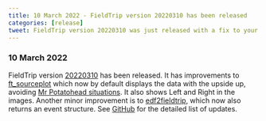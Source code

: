 ```yaml
---
title: 10 March 2022 - FieldTrip version 20220310 has been released
categories: [release]
tweet: FieldTrip version 20220310 was just released with a fix to your Mr Potatohead situations with ft_sourceplot now displaying your data upside up and telling you left from right! See http://www.fieldtriptoolbox.org/#10-march-2022
---
```


### 10 March 2022

FieldTrip version [20220310](http://github.com/fieldtrip/fieldtrip/releases/tag/20220310) has been released. It has improvements to [ft_sourceplot](/reference/ft_sourceplot) which now by default displays the data with the upside up, avoiding [Mr Potatohead situations](/faq/my_mri_is_upside_down_is_this_a_problem). It also shows Left and Right in the images. Another minor improvement is to [edf2fieldtrip](/reference/edf2fieldtrip), which now also returns an event structure. See [GitHub](https://github.com/fieldtrip/fieldtrip/compare/20220228...20220310) for the detailed list of updates.
